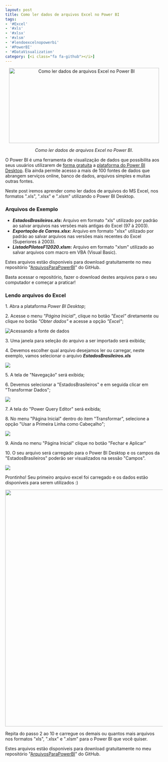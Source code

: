 ```yaml
---
layout: post
title: Como ler dados de arquivos Excel no Power BI
tags:
- '#Excel'
- '#xls'
- '#xlsx'
- '#xlsm'
- '#lendoexcelnopowerbi'
- '#PowerBI'
- '#DataVisualization'
category: [<i class="fa fa-github"></i>]
---
```


<div style="text-align:center">
<p><img src="https://raw.githubusercontent.com/mateusbtlopes/mateusbtlopes.github.io/master/_posts/img/LendoExcel1.png" alt="Como ler dados de arquivos Excel no Power BI" height="240" width="480"/></p>
</div>

<div style="text-align:center">
<p><i>Como ler dados de arquivos Excel no Power BI</i>.</p>
</div>

<p>O Power BI é uma ferramenta de visualização de dados que possibilita aos seus usuários utilizarem de <a href="https://mateusbtlopes.github.io/descubra-quanto-custa-o-power-bi-para-voc%C3%AA-ou-sua-empresa" target="_blank">forma gratuita</a> a <a href="https://mateusbtlopes.github.io/conheca-as-plataformas-do-power-bi" target="_blank">plataforma do Power BI Desktop</a>. Ela ainda permite acesso a mais de 100 fontes de dados que abrangem serviços online, banco de dados, arquivos simples e muitas outras fontes. </p>

<p>Neste post iremos aprender como ler dados de arquivos do MS Excel, nos formatos ".xls", ".xlsx" e ".xlsm" utilizando o Power BI Desktop.</p>

<h3 id="heading3">Arquivos de Exemplo</h3>

<ul>
<li><strong><i>EstadosBrasileiros.xls</i>:</strong> Arquivo em formato "xls" utilizado por padrão ao salvar arquivos nas versões mais antigas do Excel (97 à 2003).</li>
<li><strong><i>Exportação de Carros.xlsx</i>:</strong> Arquivo em formato "xlsx" utilizado por padrão ao salvar arquivos nas versões mais recentes do Excel (Superiores á 2003).</li>
<li><strong><i>ListadePilotosF12020.xlsm</i>:</strong> Arquivo em formato "xlsm" utilizado ao salvar arquivos com macro em VBA (Visual Basic).</li>
</ul>

<p>Estes arquivos estão disponíveis para download gratuitamente no meu repositório "<a href="https://github.com/mateusbtlopes/ArquivosParaPowerBI" target="_blank">ArquivosParaPowerBI</a>" do GitHub.</p>

<p>Basta acessar o repositório, fazer o download destes arquivos para o seu computador e começar a praticar!</p>

<h3 id="heading3">Lendo arquivos do Excel</h3>

<p>1. Abra a plataforma <i>Power BI Desktop</i>;</p>

<p>2. Acesse o menu <i>"Página Inicial"</i>, clique no botão <i>"Excel"</i> diretamente ou clique no botão <i>"Obter dados"</i> e acesse a opção <i>"Excel"</i>;</p>

<p><img src="https://raw.githubusercontent.com/mateusbtlopes/mateusbtlopes.github.io/master/_posts/img/LendoExcel2.png" alt="Acessando a fonte de dados" /></p>

<p>3. Uma janela para seleção do arquivo a ser importado será exibida;</p>

<p>4. Devemos escolher qual arquivo desejamos ler ou carregar, neste exemplo, vamos selecionar o arquivo <i><strong>EstadosBrasileiros.xls</strong></i></p>

<p><img src="https://raw.githubusercontent.com/mateusbtlopes/mateusbtlopes.github.io/master/_posts/img/LendoExcel3.png"/></p>

<p>5. A tela de "Navegação" será exibida;</p>

<p>6. Devemos selecionar a "EstadosBrasileiros" e em seguida clicar em "Transformar Dados";</p>

<p><img src="https://raw.githubusercontent.com/mateusbtlopes/mateusbtlopes.github.io/master/_posts/img/LendoExcel4.png"/></p>

<p>7. A tela do "Power Query Editor" será exibida;</p>

<p>8. No menu "Página Inicial" dentro do item "Transformar", selecione a opção "Usar a Primeira Linha como Cabeçalho";</p>

<p><img src="https://raw.githubusercontent.com/mateusbtlopes/mateusbtlopes.github.io/master/_posts/img/LendoExcel5.png"/></p>

<p>9. Ainda no menu "Página Inicial" clique no botão "Fechar e Aplicar"</p>

<p>10. O seu arquivo será carregado para o Power BI Desktop e os campos da "EstadosBrasileiros" poderão ser visualizados na sessão "Campos".</p>

<p><img src="https://raw.githubusercontent.com/mateusbtlopes/mateusbtlopes.github.io/master/_posts/img/LendoExcel6.png"/></p>

<p>Prontinho! Seu primeiro arquivo excel foi carregado e os dados estão disponíveis para serem utilizados :)</p>

<p><img src="https://raw.githubusercontent.com/mateusbtlopes/mateusbtlopes.github.io/master/_posts/img/LendoExcel7.png" height="756" width="828"/></p>

<p>Repita do passo 2 ao 10 e carregue os demais ou quantos mais arquivos nos formatos "xls", ".xlsx" e ".xlsm" para o Power BI que você quiser.</p>

<p>Estes arquivos estão disponíveis para download gratuitamente no meu repositório "<a href="https://github.com/mateusbtlopes/ArquivosParaPowerBI" target="_blank">ArquivosParaPowerBI</a>" do GitHub.</p>